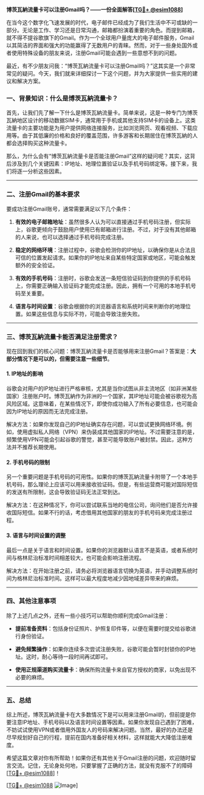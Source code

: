 **博茨瓦納流量卡可以注册Gmail吗？——一份全面解答[[TG💪+ @esim1088](https://t.me/s/esim1088)]**

在当今这个数字化飞速发展的时代，电子邮件已经成为了我们生活中不可或缺的一部分。无论是工作、学习还是日常沟通，邮箱都扮演着重要的角色。而提到邮箱，就不得不提谷歌旗下的Gmail。作为一个全球用户量庞大的电子邮件服务，Gmail以其简洁的界面和强大的功能赢得了无数用户的青睐。然而，对于一些身处国外或者使用特殊设备的朋友来说，注册Gmail可能会遇到一些意想不到的问题。

最近，有不少朋友问我：“博茨瓦納流量卡可以注册Gmail吗？”这其实是一个非常常见的疑问。今天，我们就来详细探讨一下这个问题，并为大家提供一些实用的建议和解决方案。

### 一、背景知识：什么是博茨瓦納流量卡？

首先，让我们先了解一下什么是博茨瓦納流量卡。简单来说，这是一种专门为博茨瓦納地区设计的移动数据SIM卡，通常用于手机或其他支持SIM卡的设备上。这类流量卡的主要功能是为用户提供网络连接服务，比如浏览网页、观看视频、下载应用等。由于其低廉的价格和良好的覆盖范围，许多游客和长期居住在博茨瓦納的人都会选择购买这种流量卡。

那么，为什么会有“博茨瓦納流量卡是否能注册Gmail”这样的疑问呢？其实，这背后涉及到几个关键因素：IP地址、地理位置验证以及手机号码绑定等。接下来，我们将逐一分析这些因素。

---

### 二、注册Gmail的基本要求

要成功注册Gmail账号，通常需要满足以下几个条件：

1. **有效的电子邮箱地址**：虽然很多人认为可以直接通过手机号码注册，但实际上，谷歌更倾向于鼓励用户使用已有邮箱进行注册。不过，对于没有其他邮箱的人来说，也可以选择通过手机号码完成注册。
   
2. **稳定的网络环境**：注册过程中，谷歌会检测你的IP地址，以确保你是从合法且可信的位置发起请求。如果你的IP地址来自某些特定国家或地区，可能会触发额外的安全验证。

3. **有效的手机号码**：注册时，谷歌会发送一条短信验证码到你提供的手机号码上，你需要正确输入验证码才能完成注册。因此，拥有一个可用的本地手机号码至关重要。

4. **语言与时间设置**：谷歌会根据你的浏览器语言和系统时间来判断你的地理位置。如果这些信息与实际不符，可能会导致注册失败。

---

### 三、博茨瓦納流量卡能否满足注册需求？

现在回到我们的核心问题：博茨瓦納流量卡是否能够用来注册Gmail？答案是：**大部分情况下是可以的，但需要注意一些细节**。

#### 1. IP地址的影响

谷歌会对用户的IP地址进行严格审核，尤其是当你试图从非主流地区（如非洲某些国家）注册账户时。博茨瓦納作为非洲的一个国家，其IP地址可能会被谷歌视为高风险区域。这意味着，在某些情况下，即使你成功输入了所有必要信息，也可能会因为IP地址的原因而无法完成注册。

解决方法：如果你发现自己的IP地址确实存在问题，可以尝试更换网络环境。例如，使用虚拟私人网络（VPN）来伪装成其他国家的IP地址。不过需要注意的是，频繁使用VPN可能会引起谷歌的警觉，甚至可能导致账户被封禁。因此，这种方法并不推荐长期使用。

#### 2. 手机号码的限制

另一个重要问题是手机号码的可用性。如果你的博茨瓦納流量卡附带了一个本地手机号码，那么理论上应该可以用来接收验证码。但是，有些运营商可能对国际短信的发送有所限制，这会导致验证码无法正常到达。

解决方法：在这种情况下，你可以尝试联系当地的电信公司，询问他们是否允许接收国际短信。如果不行的话，考虑借用其他国家的朋友的手机号码来完成注册过程。

#### 3. 语言与时间设置的调整

最后一点是关于语言和时间设置。如果你的浏览器默认语言不是英语，或者系统时间与格林尼治标准时间相差较大，也可能会影响注册流程。

解决方法：在开始注册之前，请务必将浏览器语言切换为英语，并手动调整系统时间为格林尼治标准时间。这样可以最大程度地减少因地域差异带来的麻烦。

---

### 四、其他注意事项

除了上述几点之外，还有一些小技巧可以帮助你顺利完成Gmail注册：

- **提前准备资料**：包括身份证照片、护照复印件等，以便在需要时提交给谷歌进行身份验证。
  
- **避免频繁操作**：如果你连续多次尝试注册失败，谷歌可能会暂时封锁你的IP地址。这时，耐心等待一段时间再试即可。

- **使用正规渠道购买流量卡**：确保所购流量卡来自官方授权的商家，以免出现不必要的麻烦。

---

### 五、总结

综上所述，博茨瓦納流量卡在大多数情况下是可以用来注册Gmail的，但前提是你要注意IP地址、手机号码以及语言时间设置等因素。如果你发现自己遇到了困难，不妨试试使用VPN或者借用外国友人的号码来解决问题。当然，最好的办法还是尽早规划好自己的行程，提前在国内准备好相关材料，这样就能大大降低注册难度。

希望这篇文章对你有所帮助！如果你还有其他关于Gmail注册的问题，欢迎随时留言交流。记住，无论身处何地，只要掌握了正确的方法，就没有克服不了的障碍[[TG💪+ @esim1088](https://t.me/s/esim1088)]！

[[TG💪+ @esim1088](https://t.me/s/esim1088) ![Image](https://i.postimg.cc/4NQfJmqS/Snipaste-2025-05-13-00-14-12.png)]